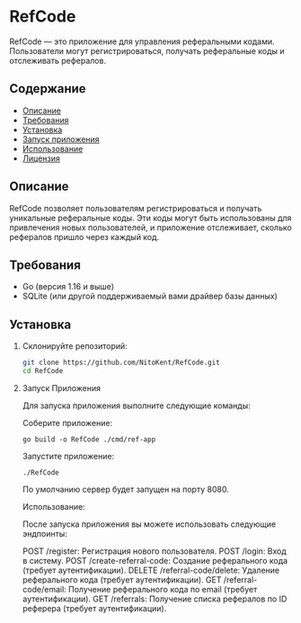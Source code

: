 # RefCode

RefCode — это приложение для управления реферальными кодами. Пользователи могут регистрироваться, получать реферальные коды и отслеживать рефералов.

## Содержание

- [Описание](#описание)
- [Требования](#требования)
- [Установка](#установка)
- [Запуск приложения](#запуск-приложения)
- [Использование](#использование)
- [Лицензия](#лицензия)

## Описание

RefCode позволяет пользователям регистрироваться и получать уникальные реферальные коды. Эти коды могут быть использованы для привлечения новых пользователей, и приложение отслеживает, сколько рефералов пришло через каждый код.

## Требования

- Go (версия 1.16 и выше)
- SQLite (или другой поддерживаемый вами драйвер базы данных)

## Установка

1. Склонируйте репозиторий:

   ```bash
   git clone https://github.com/NitoKent/RefCode.git
   cd RefCode
   ```

2. Запуск Приложения

   Для запуска приложения выполните следующие команды:

   Соберите приложение:

   `go build -o RefCode ./cmd/ref-app`

   Запустите приложение:

   `./RefCode`

   По умолчанию сервер будет запущен на порту 8080.

   Использование:

   После запуска приложения вы можете использовать следующие эндпоинты:

   POST /register: Регистрация нового пользователя.
   POST /login: Вход в систему.
   POST /create-referral-code: Создание реферального кода (требует аутентификации).
   DELETE /referral-code/delete: Удаление реферального кода (требует аутентификации).
   GET /referral-code/email: Получение реферального кода по email (требует аутентификации).
   GET /referrals: Получение списка рефералов по ID реферера (требует аутентификации).
